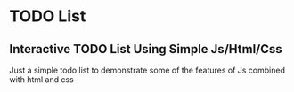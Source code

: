 # TODO List

## Interactive TODO List Using Simple Js/Html/Css

Just a simple todo list to demonstrate some of the features of Js combined with html and css 